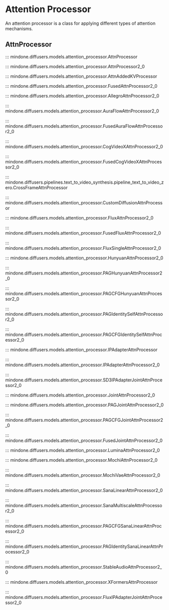 <!--Copyright 2025 The HuggingFace Team. All rights reserved.

Licensed under the Apache License, Version 2.0 (the "License"); you may not use this file except in compliance with
the License. You may obtain a copy of the License at

http://www.apache.org/licenses/LICENSE-2.0

Unless required by applicable law or agreed to in writing, software distributed under the License is distributed on
an "AS IS" BASIS, WITHOUT WARRANTIES OR CONDITIONS OF ANY KIND, either express or implied. See the License for the
specific language governing permissions and limitations under the License.
-->

# Attention Processor

An attention processor is a class for applying different types of attention mechanisms.

## AttnProcessor

::: mindone.diffusers.models.attention_processor.AttnProcessor

::: mindone.diffusers.models.attention_processor.AttnProcessor2_0

::: mindone.diffusers.models.attention_processor.AttnAddedKVProcessor

::: mindone.diffusers.models.attention_processor.FusedAttnProcessor2_0

::: mindone.diffusers.models.attention_processor.AllegroAttnProcessor2_0

::: mindone.diffusers.models.attention_processor.AuraFlowAttnProcessor2_0

::: mindone.diffusers.models.attention_processor.FusedAuraFlowAttnProcessor2_0

::: mindone.diffusers.models.attention_processor.CogVideoXAttnProcessor2_0

::: mindone.diffusers.models.attention_processor.FusedCogVideoXAttnProcessor2_0

::: mindone.diffusers.pipelines.text_to_video_synthesis.pipeline_text_to_video_zero.CrossFrameAttnProcessor

::: mindone.diffusers.models.attention_processor.CustomDiffusionAttnProcessor

::: mindone.diffusers.models.attention_processor.FluxAttnProcessor2_0

::: mindone.diffusers.models.attention_processor.FusedFluxAttnProcessor2_0

::: mindone.diffusers.models.attention_processor.FluxSingleAttnProcessor2_0

::: mindone.diffusers.models.attention_processor.HunyuanAttnProcessor2_0

::: mindone.diffusers.models.attention_processor.PAGHunyuanAttnProcessor2_0

::: mindone.diffusers.models.attention_processor.PAGCFGHunyuanAttnProcessor2_0

::: mindone.diffusers.models.attention_processor.PAGIdentitySelfAttnProcessor2_0

::: mindone.diffusers.models.attention_processor.PAGCFGIdentitySelfAttnProcessor2_0

::: mindone.diffusers.models.attention_processor.IPAdapterAttnProcessor

::: mindone.diffusers.models.attention_processor.IPAdapterAttnProcessor2_0

::: mindone.diffusers.models.attention_processor.SD3IPAdapterJointAttnProcessor2_0

::: mindone.diffusers.models.attention_processor.JointAttnProcessor2_0

::: mindone.diffusers.models.attention_processor.PAGJointAttnProcessor2_0

::: mindone.diffusers.models.attention_processor.PAGCFGJointAttnProcessor2_0

::: mindone.diffusers.models.attention_processor.FusedJointAttnProcessor2_0

::: mindone.diffusers.models.attention_processor.LuminaAttnProcessor2_0

::: mindone.diffusers.models.attention_processor.MochiAttnProcessor2_0

::: mindone.diffusers.models.attention_processor.MochiVaeAttnProcessor2_0

::: mindone.diffusers.models.attention_processor.SanaLinearAttnProcessor2_0

::: mindone.diffusers.models.attention_processor.SanaMultiscaleAttnProcessor2_0

::: mindone.diffusers.models.attention_processor.PAGCFGSanaLinearAttnProcessor2_0

::: mindone.diffusers.models.attention_processor.PAGIdentitySanaLinearAttnProcessor2_0

::: mindone.diffusers.models.attention_processor.StableAudioAttnProcessor2_0

::: mindone.diffusers.models.attention_processor.XFormersAttnProcessor

::: mindone.diffusers.models.attention_processor.FluxIPAdapterJointAttnProcessor2_0
